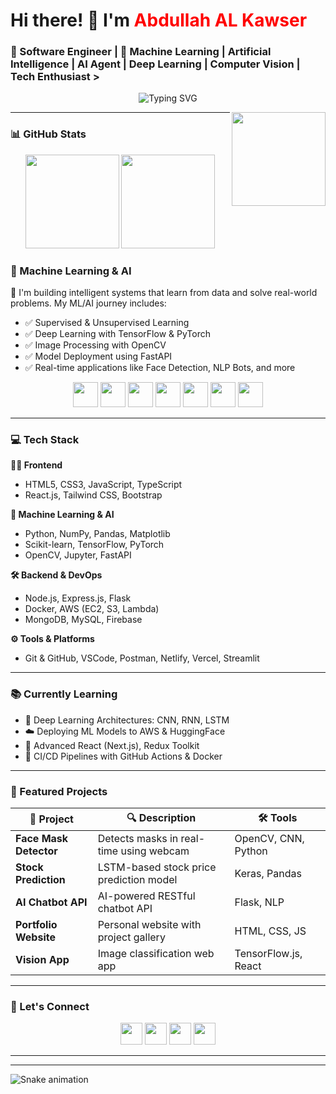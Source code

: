 <h1>Hi there! 👋 I'm <span style="color:#f00;">Abdullah AL Kawser</span></h1>
<h3 >🚀 Software Engineer | 🤖 Machine Learning | Artificial Intelligence | AI Agent | Deep Learning | Computer Vision | Tech Enthusiast ></h3>

<p align="center">
  <img src="https://readme-typing-svg.herokuapp.com?font=Fira+Code&size=24&pause=1000&color=F97316&center=true&width=435&lines=Building+AI-powered+solutions+💡;Loving+Python%2C+React%2C+and+Cloud+🚀;Machine+Learning+is+the+future+🤖" alt="Typing SVG" />
</p>
<img align="right" height="150" src="https://i.imgflip.com/65efzo.gif"  />

---
### 📊 GitHub Stats

<div align="center">
  <img src="https://github-readme-stats.vercel.app/api?username=maurodesouza&show_icons=true&theme=dracula&hide_border=false" height="150" />
  <img src="https://github-readme-stats.vercel.app/api/top-langs?username=maurodesouza&layout=compact&theme=dracula&hide_border=false" height="150" />
</div>

### 🧠 Machine Learning & AI

🚀 I'm building intelligent systems that learn from data and solve real-world problems. My ML/AI journey includes:

- ✅ Supervised & Unsupervised Learning
- ✅ Deep Learning with TensorFlow & PyTorch
- ✅ Image Processing with OpenCV
- ✅ Model Deployment using FastAPI
- ✅ Real-time applications like Face Detection, NLP Bots, and more

<div align="center">
  <img src="https://cdn.jsdelivr.net/gh/devicons/devicon/icons/python/python-original.svg" height="40" />
  <img src="https://cdn.jsdelivr.net/gh/devicons/devicon/icons/tensorflow/tensorflow-original.svg" height="40" />
  <img src="https://cdn.jsdelivr.net/gh/devicons/devicon/icons/pytorch/pytorch-original.svg" height="40" />
  <img src="https://cdn.jsdelivr.net/gh/devicons/devicon/icons/opencv/opencv-original.svg" height="40" />
  <img src="https://cdn.jsdelivr.net/gh/devicons/devicon/icons/scikit-learn/scikit-learn-original.svg" height="40" />
  <img src="https://cdn.jsdelivr.net/gh/devicons/devicon/icons/jupyter/jupyter-original.svg" height="40" />
  <img src="https://cdn.jsdelivr.net/gh/devicons/devicon/icons/pandas/pandas-original.svg" height="40" />
</div>

---

### 💻 Tech Stack

**👨‍🎨 Frontend**
- HTML5, CSS3, JavaScript, TypeScript
- React.js, Tailwind CSS, Bootstrap

**🧠 Machine Learning & AI**
- Python, NumPy, Pandas, Matplotlib
- Scikit-learn, TensorFlow, PyTorch
- OpenCV, Jupyter, FastAPI

**🛠 Backend & DevOps**
- Node.js, Express.js, Flask
- Docker, AWS (EC2, S3, Lambda)
- MongoDB, MySQL, Firebase

**⚙ Tools & Platforms**
- Git & GitHub, VSCode, Postman, Netlify, Vercel, Streamlit

---

### 📚 Currently Learning

- 🧠 Deep Learning Architectures: CNN, RNN, LSTM
- ☁️ Deploying ML Models to AWS & HuggingFace
- 🎯 Advanced React (Next.js), Redux Toolkit
- 🔄 CI/CD Pipelines with GitHub Actions & Docker

---

### 📁 Featured Projects

| 🚀 Project | 🔍 Description | 🛠️ Tools |
|-----------|----------------|----------|
| **Face Mask Detector** | Detects masks in real-time using webcam | OpenCV, CNN, Python |
| **Stock Prediction** | LSTM-based stock price prediction model | Keras, Pandas |
| **AI Chatbot API** | AI-powered RESTful chatbot API | Flask, NLP |
| **Portfolio Website** | Personal website with project gallery | HTML, CSS, JS |
| **Vision App** | Image classification web app | TensorFlow.js, React |

---

### 🔗 Let's Connect

<div align="center">
  <a href="#"><img src="https://img.shields.io/static/v1?message=LinkedIn&logo=linkedin&label=&color=0077B5&style=for-the-badge" height="35"/></a>
  <a href="#"><img src="https://img.shields.io/static/v1?message=Gmail&logo=gmail&label=&color=D14836&style=for-the-badge" height="35"/></a>
  <a href="#"><img src="https://img.shields.io/static/v1?message=Instagram&logo=instagram&label=&color=E4405F&style=for-the-badge" height="35"/></a>
  <a href="#"><img src="https://img.shields.io/static/v1?message=Discord&logo=discord&label=&color=7289DA&style=for-the-badge" height="35"/></a>
</div>

---



---

<img src="https://raw.githubusercontent.com/abdullahalkawser/Machine-Learning-Data-Science
/main/snake.svg" alt="Snake animation" />



